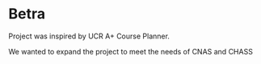 # Betra
Project was inspired by UCR A+ Course Planner. 

We wanted to expand the project to meet the needs of CNAS and CHASS


